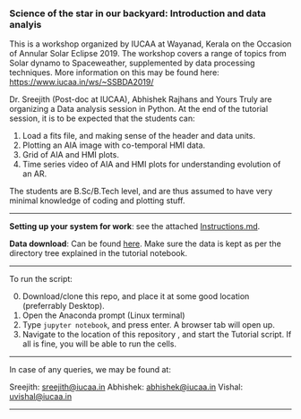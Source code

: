 ### Science of the star in our backyard: Introduction and data analyis 

This is a workshop organized by IUCAA at Wayanad, Kerala on the Occasion of Annular Solar Eclipse 2019. 
The workshop covers a range of topics from Solar dynamo to Spaceweather, supplemented by data processing techniques. 
More information on this may be found here: https://www.iucaa.in/ws/~SSBDA2019/

Dr. Sreejith (Post-doc at IUCAA), Abhishek Rajhans and Yours Truly are organizing a Data analysis session in Python. At the end 
of the tutorial session, it is to be expected that the students can:

1. Load a fits file, and making sense of the header and data units. 
2. Plotting an AIA image with co-temporal HMI data.
3. Grid of AIA and HMI plots.
4. Time series video of AIA and HMI plots for understanding evolution of an AR.

The students are B.Sc/B.Tech level, and are thus assumed to have very minimal knowledge of coding and plotting stuff. 

-----------------------------------------
**Setting up your system for work**: see the attached [Instructions.md](Instructions.md).

**Data download**: Can be found [here](https://www.dropbox.com/sh/3rojazhsh3yo4vl/AADgvFT3lYlWmy9pbl3djPO5a?dl=0). Make sure the 
data is kept as per the directory tree explained in the tutorial notebook.

--------------------------------------------------
To run the script:

0. Download/clone this repo, and place it at some good location (preferrably Desktop).
1. Open the Anaconda prompt (Linux terminal)
2. Type `jupyter notebook`, and press enter. A browser tab will open up. 
3. Navigate to the location of this repository , and start the Tutorial script. If all is fine, you will be able to run the cells.

----------------------------------------------

In case of any queries, we may be found at:

Sreejith: sreejith@iucaa.in
Abhishek: abhishek@iucaa.in
Vishal: uvishal@iucaa.in

---------------------------------------------------